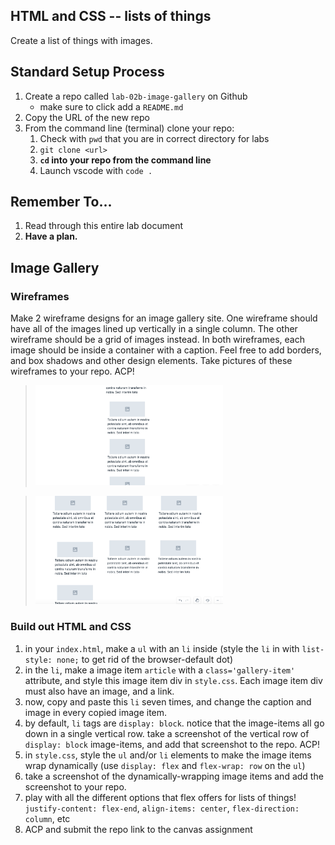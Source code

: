 ## HTML and CSS -- lists of things

Create a list of things with images.

## Standard Setup Process

1. Create a repo called `lab-02b-image-gallery` on Github
    - make sure to click add a `README.md`
1. Copy the URL of the new repo
1. From the command line (terminal) clone your repo:
    1. Check with `pwd` that you are in correct directory for labs
    1. `git clone <url>`
    1. **`cd` into your repo from the command line**
    1. Launch vscode with `code .`

## Remember To...

1. Read through this entire lab document
1. **Have a plan.** 

## Image Gallery

### **Wireframes**

Make 2 wireframe designs for an image gallery site. One wireframe should have all of the images lined up vertically in a single column. The other wireframe should be a grid of images instead. In both wireframes, each image should be inside a container with a caption. Feel free to add borders, and box shadows and other design elements. Take pictures of these wireframes to your repo. ACP!

  > <img src="./list.png" width="300px">

  > <img src="./grid.png" width="300px">

### Build out HTML and CSS

1) in your `index.html`, make a `ul` with an `li` inside (style the `li` in with `list-style: none;` to get rid of the browser-default dot)
1) in the `li`, make a image item `article` with a `class='gallery-item'` attribute, and style this image item div in `style.css`. Each image item div must also have an image, and a link.
1) now, copy and paste this `li` seven times, and change the caption and image in every copied image item.
1) by default, `li` tags are `display: block`. notice that the image-items all go down in a  single vertical row. take a screenshot of the vertical  row of `display: block` image-items, and add that screenshot to the repo. ACP!
1) in `style.css`, style the `ul` and/or `li` elements to make the image items wrap dynamically (use `display: flex` and `flex-wrap: row` on the `ul`)
1) take a screenshot of the dynamically-wrapping image items and add the screenshot to your repo.
1) play with all the different options that flex offers for lists of things! `justify-content: flex-end`, `align-items: center`, `flex-direction: column`, etc
1) ACP and submit the repo link to the canvas assignment
